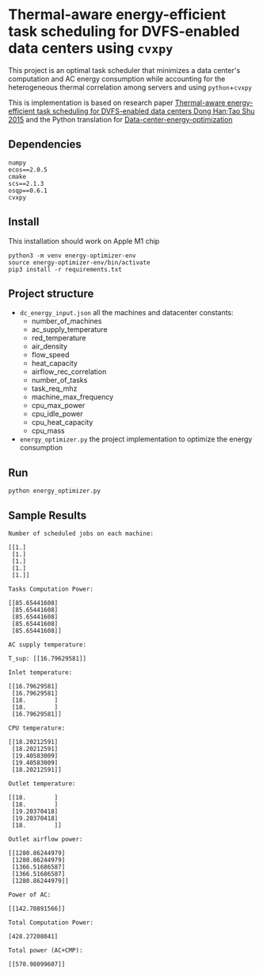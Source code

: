 # Thermal-aware energy-efficient task scheduling for DVFS-enabled data centers using `cvxpy`

This project is an optimal task scheduler that minimizes a data center's computation and AC energy consumption while
accounting for the heterogeneous thermal correlation among servers and using `python`+`cvxpy`

This is implementation is based on research paper [Thermal-aware energy-efficient task scheduling for DVFS-enabled data centers
Dong Han;Tao Shu 2015](https://ieeexplore-ieee-org.mutex.gmu.edu/document/7069401/) and the Python translation for [Data-center-energy-optimization](https://github.com/minicpp/Data-center-energy-optimization)

## Dependencies

```
numpy
ecos==2.0.5
cmake
scs==2.1.3
osqp==0.6.1
cvxpy
```

## Install
This installation should work on Apple M1 chip
```
python3 -m venv energy-optimizer-env
source energy-optimizer-env/bin/activate
pip3 install -r requirements.txt
```


## Project structure
- `dc_energy_input.json` all the machines and datacenter constants:
  - number_of_machines
  - ac_supply_temperature
  - red_temperature
  - air_density
  - flow_speed
  - heat_capacity
  - airflow_rec_correlation
  - number_of_tasks
  - task_req_mhz
  - machine_max_frequency
  - cpu_max_power
  - cpu_idle_power
  - cpu_heat_capacity
  - cpu_mass
- `energy_optimizer.py` the project implementation to optimize the energy consumption

## Run
```
python energy_optimizer.py
```

## Sample Results
```
Number of scheduled jobs on each machine:

[[1.]
 [1.]
 [1.]
 [1.]
 [1.]]

Tasks Computation Power:

[[85.65441608]
 [85.65441608]
 [85.65441608]
 [85.65441608]
 [85.65441608]]

AC supply temperature:

T_sup: [[16.79629581]]

Inlet temperature:

[[16.79629581]
 [16.79629581]
 [18.        ]
 [18.        ]
 [16.79629581]]

CPU temperature:

[[18.20212591]
 [18.20212591]
 [19.40583009]
 [19.40583009]
 [18.20212591]]

Outlet temperature:

[[18.        ]
 [18.        ]
 [19.20370418]
 [19.20370418]
 [18.        ]]

Outlet airflow power:

[[1280.86244979]
 [1280.86244979]
 [1366.51686587]
 [1366.51686587]
 [1280.86244979]]

Power of AC:

[[142.70891566]]

Total Computation Power:

[428.27208041]

Total power (AC+CMP):

[[570.98099607]]

```
